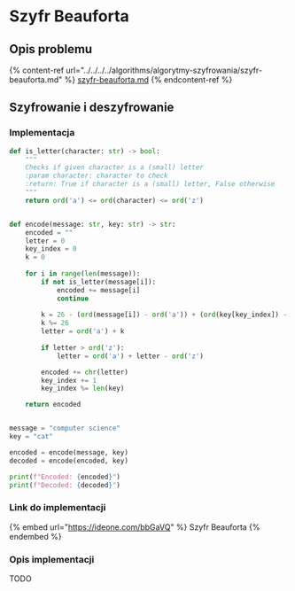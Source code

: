 # Szyfr Beauforta

## Opis problemu

{% content-ref url="../../../../algorithms/algorytmy-szyfrowania/szyfr-beauforta.md" %}
[szyfr-beauforta.md](../../../../algorithms/algorytmy-szyfrowania/szyfr-beauforta.md)
{% endcontent-ref %}

## Szyfrowanie i deszyfrowanie

### Implementacja

```python
def is_letter(character: str) -> bool:
    """
    Checks if given character is a (small) letter
    :param character: character to check
    :return: True if character is a (small) letter, False otherwise
    """
    return ord('a') <= ord(character) <= ord('z')


def encode(message: str, key: str) -> str:
    encoded = ""
    letter = 0
    key_index = 0
    k = 0
    
    for i in range(len(message)):
        if not is_letter(message[i]):
            encoded += message[i]
            continue
            
        k = 26 - (ord(message[i]) - ord('a')) + (ord(key[key_index]) - ord('a'))
        k %= 26
        letter = ord('a') + k
        
        if letter > ord('z'):
            letter = ord('a') + letter - ord('z')

        encoded += chr(letter)
        key_index += 1
        key_index %= len(key)

    return encoded


message = "computer science"
key = "cat"

encoded = encode(message, key)
decoded = encode(encoded, key)

print(f"Encoded: {encoded}")
print(f"Decoded: {decoded}")
```

### Link do implementacji

{% embed url="https://ideone.com/bbGaVQ" %}
Szyfr Beauforta
{% endembed %}

### Opis implementacji

TODO

